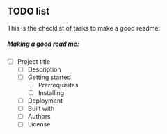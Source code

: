 ## TODO list
This is the checklist of tasks to make a good readme:


##### Making a good read me:
- [ ] Project title
  - [ ] Description
  - [ ] Getting started
    - [ ] Prerrequisites
    - [ ] Installing
  - [ ] Deployment
  - [ ] Built with
  - [ ] Authors
  - [ ] License
